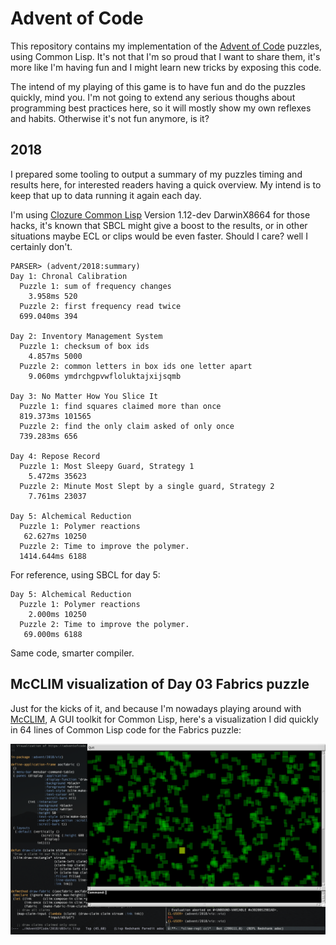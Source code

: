 # Advent of Code

This repository contains my implementation of the [Advent of
Code](https://adventofcode.com/) puzzles, using Common Lisp. It's not that
I'm so proud that I want to share them, it's more like I'm having fun and I
might learn new tricks by exposing this code.

The intend of my playing of this game is to have fun and do the puzzles
quickly, mind you. I'm not going to extend any serious thoughs about
programming best practices here, so it will mostly show my own reflexes and
habits. Otherwise it's not fun anymore, is it?

## 2018

I prepared some tooling to output a summary of my puzzles timing and results
here, for interested readers having a quick overview. My intend is to keep
that up to data running it again each day.

I'm using [Clozure Common Lisp](https://ccl.clozure.com) Version 1.12-dev
DarwinX8664 for those hacks, it's known that SBCL might give a boost to the
results, or in other situations maybe ECL or clips would be even faster.
Should I care? well I certainly don't.

~~~
PARSER> (advent/2018:summary)
Day 1: Chronal Calibration
  Puzzle 1: sum of frequency changes
    3.958ms 520
  Puzzle 2: first frequency read twice
  699.040ms 394

Day 2: Inventory Management System
  Puzzle 1: checksum of box ids
    4.857ms 5000
  Puzzle 2: common letters in box ids one letter apart
    9.060ms ymdrchgpvwfloluktajxijsqmb

Day 3: No Matter How You Slice It
  Puzzle 1: find squares claimed more than once
  819.373ms 101565
  Puzzle 2: find the only claim asked of only once
  739.283ms 656
  
Day 4: Repose Record
  Puzzle 1: Most Sleepy Guard, Strategy 1
    5.472ms 35623
  Puzzle 2: Minute Most Slept by a single guard, Strategy 2
    7.761ms 23037
    
Day 5: Alchemical Reduction
  Puzzle 1: Polymer reactions
   62.627ms 10250
  Puzzle 2: Time to improve the polymer.
  1414.644ms 6188
~~~

For reference, using SBCL for day 5:

~~~
Day 5: Alchemical Reduction
  Puzzle 1: Polymer reactions
    2.000ms 10250
  Puzzle 2: Time to improve the polymer.
   69.000ms 6188
~~~

Same code, smarter compiler.

## McCLIM visualization of Day 03 Fabrics puzzle

Just for the kicks of it, and because I'm nowadays playing around with
[McCLIM](https://common-lisp.net/project/mcclim/), A GUI toolkit for Common
Lisp, here's a visualization I did quickly in 64 lines of Common Lisp code
for the Fabrics puzzle:

![McCLIM Fabric Visualization](./2018/d03viz.png)
